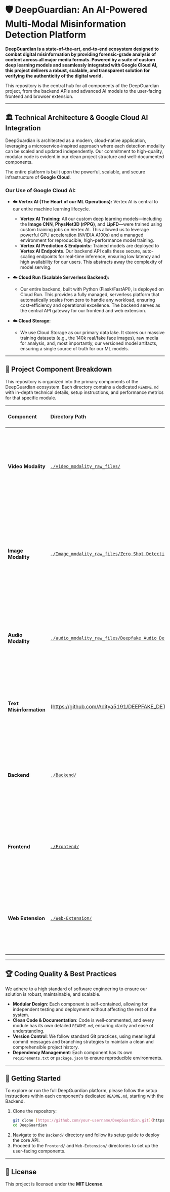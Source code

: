 # 🛡️ DeepGuardian: An AI-Powered Multi-Modal Misinformation Detection Platform

**DeepGuardian is a state-of-the-art, end-to-end ecosystem designed to combat digital misinformation by providing forensic-grade analysis of content across all major media formats. Powered by a suite of custom deep learning models and seamlessly integrated with Google Cloud AI, this project delivers a robust, scalable, and transparent solution for verifying the authenticity of the digital world.**

This repository is the central hub for all components of the DeepGuardian project, from the backend APIs and advanced AI models to the user-facing frontend and browser extension.

---

## 🏛️ Technical Architecture & Google Cloud AI Integration

DeepGuardian is architected as a modern, cloud-native application, leveraging a microservice-inspired approach where each detection modality can be scaled and updated independently. Our commitment to high-quality, modular code is evident in our clean project structure and well-documented components.

The entire platform is built upon the powerful, scalable, and secure infrastructure of **Google Cloud**.

### Our Use of Google Cloud AI:

* **☁️ Vertex AI (The Heart of our ML Operations):** Vertex AI is central to our entire machine learning lifecycle.
    * **Vertex AI Training:** All our custom deep learning models—including the **Image CNN**, **PhysNet3D (rPPG)**, and **LipFD**—were trained using custom training jobs on Vertex AI. This allowed us to leverage powerful GPU acceleration (NVIDIA A100s) and a managed environment for reproducible, high-performance model training.
    * **Vertex AI Prediction & Endpoints:** Trained models are deployed to **Vertex AI Endpoints**. Our backend API calls these secure, auto-scaling endpoints for real-time inference, ensuring low latency and high availability for our users. This abstracts away the complexity of model serving.

* **☁️ Cloud Run (Scalable Serverless Backend):**
    * Our entire backend, built with Python (Flask/FastAPI), is deployed on Cloud Run. This provides a fully managed, serverless platform that automatically scales from zero to handle any workload, ensuring cost-efficiency and operational excellence. The backend serves as the central API gateway for our frontend and web extension.

* **☁️ Cloud Storage:**
    * We use Cloud Storage as our primary data lake. It stores our massive training datasets (e.g., the 140k real/fake face images), raw media for analysis, and, most importantly, our versioned model artifacts, ensuring a single source of truth for our ML models.

---

## 📂 Project Component Breakdown

This repository is organized into the primary components of the DeepGuardian ecosystem. Each directory contains a dedicated `README.md` with in-depth technical details, setup instructions, and performance metrics for that specific module.

| Component | Directory Path | Description & Key Technologies |
| :--- | :--- | :--- |
| **Video Modality** | [`./video_modality_raw_files/`](./video_modality_raw_files/) | Our most advanced module, targeting deepfakes with a two-pronged approach: analyzing both **behavioral** and **biological** signals in video streams. |
| **Image Modality** | [`./Image_modality_raw_files/Zero Shot Detection/`](./Image_modality_raw_files/Zero%20Shot%20Detection/) | A comprehensive solution for image authenticity, combining a specialized model for human faces with a generalized model for all other AI-generated content. |
| **Audio Modality** | [`./audio_modality_raw_files/Deepfake Audio Det.../`](./audio_modality_raw_files/Deepfake%20Audio%20Detection/) | A lightweight and highly accurate model that detects synthetic voices and audio clones by analyzing their unique "voiceprint" using MFCCs. |
| **Text Misinformation** | (https://github.com/Aditya5191/DEEPFAKE_DETECTION/tree/main/text_modality(misinformation)) | A hybrid model using stylistic and semantic analysis to determine if text was written by an LLM. Its logic is served via our main backend API. |
| **Backend** | [`./Backend/`](./Backend/) | The central nervous system of the platform. A Python-based API that handles requests, interfaces with Google Cloud services, and serves results. |
| **Frontend** | [`./Frontend/`](./Frontend/) | The user-facing web application (e.g., built in React/Vue) that provides a rich, interactive interface for uploading and analyzing content. |
| **Web Extension** | [`./Web-Extension/`](./Web-Extension/) | A powerful browser extension that brings DeepGuardian's capabilities directly into the user's browsing experience for seamless, real-time protection. |

---

## 🏆 Coding Quality & Best Practices

We adhere to a high standard of software engineering to ensure our solution is robust, maintainable, and scalable.
* **Modular Design**: Each component is self-contained, allowing for independent testing and deployment without affecting the rest of the system.
* **Clean Code & Documentation**: Code is well-commented, and every module has its own detailed `README.md`, ensuring clarity and ease of understanding.
* **Version Control**: We follow standard Git practices, using meaningful commit messages and branching strategies to maintain a clean and comprehensible project history.
* **Dependency Management**: Each component has its own `requirements.txt` or `package.json` to ensure reproducible environments.

---

## 🚀 Getting Started

To explore or run the full DeepGuardian platform, please follow the setup instructions within each component's dedicated `README.md`, starting with the Backend.

1.  Clone the repository:
    ```bash
    git clone [https://github.com/your-username/DeepGuardian.git](https://github.com/your-username/DeepGuardian.git)
    cd DeepGuardian
    ```
2.  Navigate to the `Backend/` directory and follow its setup guide to deploy the core API.
3.  Proceed to the `Frontend/` and `Web-Extension/` directories to set up the user-facing components.

---

## 📜 License

This project is licensed under the **MIT License**.
